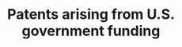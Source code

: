 ---
citation: 'de Rassenfosse Gaétan, & Emilio Raiteri. (2019). 3PFL: Database of Patents
  and Publications with a Public-Funding Linkage (Version 1.2) [Data set]. Zenodo.
  http://doi.org/10.5281/zenodo.3369582'
description: 'Dataset of patents arising from government funding since the year 2000. '
doi: https://doi.org/10.5281/zenodo.3369582
record_creation_timestamp: 11/26/2020 17:20:46
shortname: us_gov_patents
terms_of_use: CC-BY 4.0 International
timeframe: 2000-2019
title: Patents arising from U.S. government funding
url: https://zenodo.org/record/3369582
uuid: c66bdabd-a80c-4a7e-b9b9-f706e4ed7395
---
